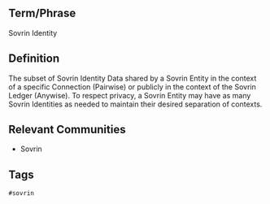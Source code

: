 ## Term/Phrase
Sovrin Identity

## Definition
The subset of Sovrin Identity Data shared by a Sovrin Entity in the context of a specific Connection (Pairwise) or publicly in the context of the Sovrin Ledger (Anywise). To respect privacy, a Sovrin Entity may have as many Sovrin Identities as needed to maintain their desired separation of contexts.

## Relevant Communities
* Sovrin

## Tags
```
#sovrin
```
